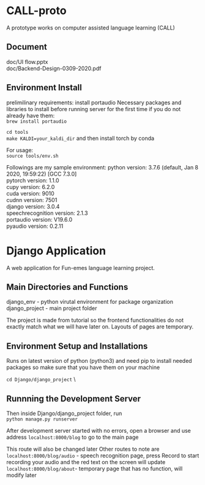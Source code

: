 # CALL-proto
A prototype works on computer assisted language learning (CALL)

## Document
doc/UI flow.pptx \
doc/Backend-Design-0309-2020.pdf

## Environment Install

prelimilinary requirements: install portaudio
Necessary packages and libraries to install before running server for the first time if you do not already have them: \
`brew install portaudio`

`cd tools` \
`make KALDI=your_kaldi_dir`
and then install torch by conda

For usage: \
`source tools/env.sh`

Followings are my sample environment:
python version: 3.7.6 (default, Jan  8 2020, 19:59:22)  [GCC 7.3.0] \
pytorch version: 1.1.0 \
cupy version: 6.2.0 \
cuda version: 9010 \
cudnn version: 7501 \
django version: 3.0.4 \
speechrecognition version: 2.1.3 \
portaudio version: V19.6.0 \
pyaudio version: 0.2.11


# Django Application
A web application for Fun-emes language learning project.

## Main Directories and Functions
django_env - python virutal environment for package organization
django_project - main project folder

The project is made from tutorial so the frontend functionalities do not exactly match what we will have later on. Layouts of pages are temporary.

## Environment Setup and Installations
Runs on latest version of python (python3) and need pip to install needed packages so make sure that you have them on your machine

`cd Django/django_project` \


## Runnning the Development Server

Then inside Django/django_project folder, run \
`python manage.py runserver`

After development server started with no errors, open a browser and use address `localhost:8000/blog` to go to the main page

This route will also be changed later
Other routes to note are
`localhost:8000/blog/audio` - speech recognition page, press Record to start recording your audio and the red text on the screen will update
`localhost:8000/blog/about`- temporary page that has no function, will modify later
